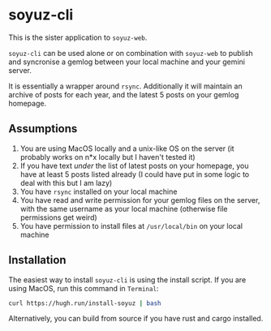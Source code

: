 # soyuz-cli

This is the sister application to `soyuz-web`.

`soyuz-cli` can be used alone or on combination with `soyuz-web` to publish and syncronise a gemlog between your local machine and your gemini server.

It is essentially a wrapper around `rsync`. Additionally it will maintain an archive of posts for each year, and the latest 5 posts on your gemlog homepage.

## Assumptions

1. You are using MacOS locally and a unix-like OS on the server (it probably works on n*x locally but I haven't tested it)
2. If you have text _under_ the list of latest posts on your homepage, you have at least 5 posts listed already (I could have put in some logic to deal with this but I am lazy)
3. You have `rsync` installed on your local machine
4. You have read and write permission for your gemlog files on the server, with the same username as your local machine (otherwise file permissions get weird)
5. You have permission to install files at `/usr/local/bin` on your local machine

## Installation

The easiest way to install `soyuz-cli` is using the install script. If you are using MacOS, run this command in `Terminal`:

```sh
curl https://hugh.run/install-soyuz | bash
```

Alternatively, you can build from source if you have rust and cargo installed.